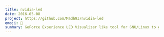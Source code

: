 ```yaml
---
title: nvidia-led
date: 2016-05-08
project: https://github.com/Madh93/nvidia-led
emoji: 🔦
summary: GeForce Experience LED Visualizer like tool for GNU/Linux to get awesome effects in NVIDIA GeForce GTX graphic cards.
---
```

